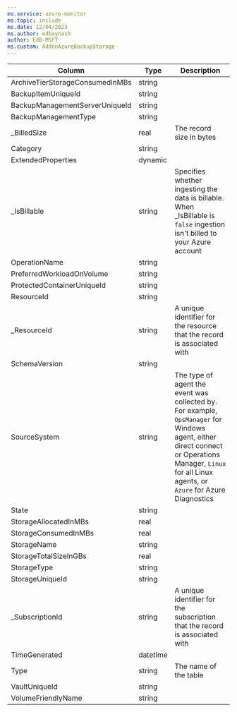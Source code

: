 ```yaml
---
ms.service: azure-monitor
ms.topic: include
ms.date: 12/04/2023
ms.author: edbaynash
author: EdB-MSFT
ms.custom: AddonAzureBackupStorage
---
```



| Column | Type | Description |
|---|---|---|
| ArchiveTierStorageConsumedInMBs | string |   |
| BackupItemUniqueId | string |   |
| BackupManagementServerUniqueId | string |   |
| BackupManagementType | string |   |
| _BilledSize | real | The record size in bytes |
| Category | string |   |
| ExtendedProperties | dynamic |   |
| _IsBillable | string | Specifies whether ingesting the data is billable. When _IsBillable is `false` ingestion isn't billed to your Azure account |
| OperationName | string |   |
| PreferredWorkloadOnVolume | string |   |
| ProtectedContainerUniqueId | string |   |
| ResourceId | string |   |
| _ResourceId | string | A unique identifier for the resource that the record is associated with |
| SchemaVersion | string |   |
| SourceSystem | string | The type of agent the event was collected by. For example, `OpsManager` for Windows agent, either direct connect or Operations Manager, `Linux` for all Linux agents, or `Azure` for Azure Diagnostics |
| State | string |   |
| StorageAllocatedInMBs | real |   |
| StorageConsumedInMBs | real |   |
| StorageName | string |   |
| StorageTotalSizeInGBs | real |   |
| StorageType | string |   |
| StorageUniqueId | string |   |
| _SubscriptionId | string | A unique identifier for the subscription that the record is associated with |
| TimeGenerated | datetime |   |
| Type | string | The name of the table |
| VaultUniqueId | string |   |
| VolumeFriendlyName | string |   |
